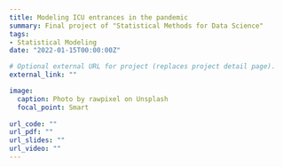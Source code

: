 ```yaml
---
title: Modeling ICU entrances in the pandemic
summary: Final project of "Statistical Methods for Data Science"
tags:
- Statistical Modeling
date: "2022-01-15T00:00:00Z"

# Optional external URL for project (replaces project detail page).
external_link: ""

image:
  caption: Photo by rawpixel on Unsplash
  focal_point: Smart
  
url_code: ""
url_pdf: ""
url_slides: ""
url_video: ""
---
```


